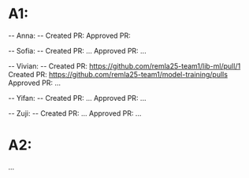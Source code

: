# A1:

-- Anna: --
Created PR:
Approved PR: 

-- Sofia: --
Created PR: ...
Approved PR: ...

-- Vivian: --
Created PR: https://github.com/remla25-team1/lib-ml/pull/1
Created PR: https://github.com/remla25-team1/model-training/pulls
Approved PR: ...

-- Yifan: --
Created PR: ...
Approved PR: ...

-- Zuji: --
Created PR: ...
Approved PR: ...

# A2:
...
